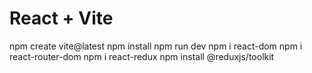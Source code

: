 # React + Vite

npm create vite@latest
npm install
npm run dev
npm i react-dom
npm i react-router-dom
npm i react-redux
npm install @reduxjs/toolkit
